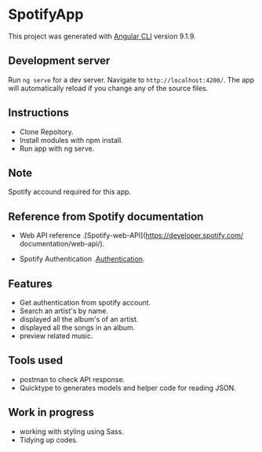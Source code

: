 # SpotifyApp

This project was generated with [Angular CLI](https://github.com/angular/angular-cli) version 9.1.9.

## Development server

Run `ng serve` for a dev server. Navigate to `http://localhost:4200/`. The app will automatically reload if you change any of the source files.

## Instructions

- Clone Repoitory.
- Install modules with npm install.
- Run app with ng serve.

## Note

Spotify accound required for this app.

## Reference from Spotify documentation

- Web API reference .[Spotify-web-API](https://developer.spotify.com/ documentation/web-api/).

- Spotify Authentication .[Authentication](https://developer.spotify.com/documentation/general/guides/authorization-guide/).

## Features

- Get authentication from spotify account.
- Search an artist's by name.
- displayed all the album's of an artist.
- displayed all the songs in an album.
- preview related music.

## Tools used

- postman to check API response.
- Quicktype to generates models and helper code for reading JSON.

## Work in progress

- working with styling using Sass.
- Tidying up codes.
